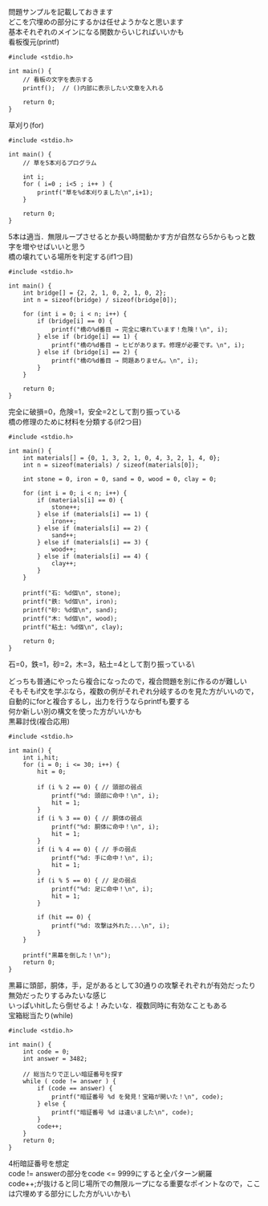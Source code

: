 問題サンプルを記載しておきます\
どこを穴埋めの部分にするかは任せようかなと思います\
基本それぞれのメインになる関数からいじればいいかも\
看板復元(printf)
```
#include <stdio.h>

int main() {
    // 看板の文字を表示する
    printf();  // ()内部に表示したい文章を入れる

    return 0;
}
```
草刈り(for)
```
#include <stdio.h>

int main() {
    // 草を5本刈るプログラム

    int i;
    for ( i=0 ; i<5 ; i++ ) {
        printf("草を%d本刈りました\n",i+1);
    }

    return 0;
}
```
5本は適当．無限ループさせるとか長い時間動かす方が自然なら5からもっと数字を増やせばいいと思う\
橋の壊れている場所を判定する(if1つ目)
```
#include <stdio.h>

int main() {
    int bridge[] = {2, 2, 1, 0, 2, 1, 0, 2};
    int n = sizeof(bridge) / sizeof(bridge[0]);

    for (int i = 0; i < n; i++) {
        if (bridge[i] == 0) {
            printf("橋の%d番目 → 完全に壊れています！危険！\n", i);
        } else if (bridge[i] == 1) {
            printf("橋の%d番目 → ヒビがあります。修理が必要です。\n", i);
        } else if (bridge[i] == 2) {
            printf("橋の%d番目 → 問題ありません。\n", i);
        }
    }

    return 0;
}
```
完全に破損=0，危険=1，安全=2として割り振っている\
橋の修理のために材料を分類する(if2つ目)
```
#include <stdio.h>

int main() {
    int materials[] = {0, 1, 3, 2, 1, 0, 4, 3, 2, 1, 4, 0};
    int n = sizeof(materials) / sizeof(materials[0]);

    int stone = 0, iron = 0, sand = 0, wood = 0, clay = 0;

    for (int i = 0; i < n; i++) {
        if (materials[i] == 0) {
            stone++;
        } else if (materials[i] == 1) {
            iron++;
        } else if (materials[i] == 2) {
            sand++;
        } else if (materials[i] == 3) {
            wood++;
        } else if (materials[i] == 4) {
            clay++;
        }
    }

    printf("石: %d個\n", stone);
    printf("鉄: %d個\n", iron);
    printf("砂: %d個\n", sand);
    printf("木: %d個\n", wood);
    printf("粘土: %d個\n", clay);

    return 0;
}
```
石=0，鉄=1，砂=2，木=3，粘土=4として割り振っている\

どっちも普通にやったら複合になったので，複合問題を別に作るのが難しい\
そもそもif文を学ぶなら，複数の例がそれぞれ分岐するのを見た方がいいので，自動的にforと複合するし，出力を行うならprintfも要する\
何か新しい別の構文を使った方がいいかも\
黒幕討伐(複合応用)
```
#include <stdio.h>

int main() {
    int i,hit;
    for (i = 0; i <= 30; i++) {
        hit = 0; 

        if (i % 2 == 0) { // 頭部の弱点
            printf("%d: 頭部に命中！\n", i);
            hit = 1;
        }
        if (i % 3 == 0) { // 胴体の弱点
            printf("%d: 胴体に命中！\n", i);
            hit = 1;
        }
        if (i % 4 == 0) { // 手の弱点
            printf("%d: 手に命中！\n", i);
            hit = 1;
        }
        if (i % 5 == 0) { // 足の弱点
            printf("%d: 足に命中！\n", i);
            hit = 1;
        }

        if (hit == 0) {
            printf("%d: 攻撃は外れた...\n", i);
        }
    }

    printf("黒幕を倒した！\n");
    return 0;
}
```
黒幕に頭部，胴体，手，足があるとして30通りの攻撃それぞれが有効だったり無効だったりするみたいな感じ\
いっぱいhitしたら倒せるよ！みたいな．複数同時に有効なこともある\
宝箱総当たり(while)
```
#include <stdio.h>

int main() {
    int code = 0;
    int answer = 3482;

    // 総当たりで正しい暗証番号を探す
    while ( code != answer ) {
        if (code == answer) {
            printf("暗証番号 %d を発見！宝箱が開いた！\n", code);
        } else {
            printf("暗証番号 %d は違いました\n", code);
        }
        code++;
    }
    return 0;
}
```
4桁暗証番号を想定\
code != answerの部分をcode <= 9999にすると全パターン網羅\
code++;が抜けると同じ場所での無限ループになる重要なポイントなので，ここは穴埋めする部分にした方がいいかも\
